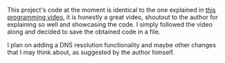 This project's code at the moment is identical to the one explained in [this programming video](https://www.youtube.com/watch?v=stUnezUHs9g), it is honestly a great video, shoutout to the author for explaining so well and showcasing the code. I simply followed the video along and decided to save the obtained code in a file.

I plan on adding a DNS resolution functionality and maybe other changes that I may think about, as suggested by the author himself.
